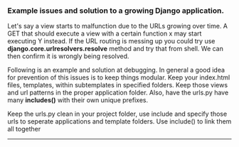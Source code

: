 ### Example issues and solution to a growing Django application. 

Let's say a view starts to malfunction due to the URLs growing over time. 
A GET that should execute a view with a certain function x may start executing Y instead. If the URL routing is messing up you could try
use **django.core.urlresolvers.resolve** method and try that from shell. We can then confirm it is wrongly being resolved. 

Following is an example and solution at debugging. In general a good idea for prevention of this issues is to keep things modular. Keep
your index.html files, templates, within subtemplates in specified folders. Keep those views and url patterns in the proper application
folder. Also, have the urls.py have many **includes()** with their own unique prefixes. 

Keep the urls.py clean in your project folder, use include and specify those urls to seperate applications and template folders. 
Use include() to link them all together 

---
